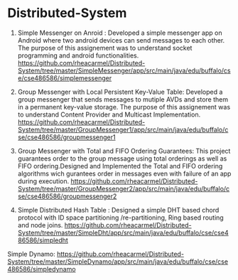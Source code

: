 # Distributed-System
1) Simple Messenger on Anroid : Developed a simple messenger app on Android where two android devices can send messages to each other. The purpose of this assignement was to understand socket programming and android functionalities. https://github.com/rheacarmel/Distributed-System/tree/master/SimpleMessenger/app/src/main/java/edu/buffalo/cse/cse486586/simplemessenger

2) Group Messenger with Local Persistent Key-Value Table:
   Developed a group messenger that sends messages to mutiple AVDs and store them in a permanent key-value storage. The purpose of this assignement was to understand Content Provider  and Multicast Implementation.
https://github.com/rheacarmel/Distributed-System/tree/master/GroupMessenger1/app/src/main/java/edu/buffalo/cse/cse486586/groupmessenger1

3) Group Messenger with Total and FIFO Ordering Guarantees: 
   This project guarantees order to the group message using total orderings as well as FIFO ordering.Designed and Implemented the Total and FIFO ordering algorithms wich gurantees order in messages even with failure of an app during execution.
 https://github.com/rheacarmel/Distributed-System/tree/master/GroupMessenger2/app/src/main/java/edu/buffalo/cse/cse486586/groupmessenger2 
  
4) Simple Distributed Hash Table :
   Designed a simple DHT based chord protocol  with ID space partitioning /re-partitioning, Ring based routing and node joins.
   https://github.com/rheacarmel/Distributed-System/tree/master/SimpleDht/app/src/main/java/edu/buffalo/cse/cse486586/simpledht

   
Simple Dynamo: https://github.com/rheacarmel/Distributed-System/tree/master/SimpleDynamo/app/src/main/java/edu/buffalo/cse/cse486586/simpledynamo
